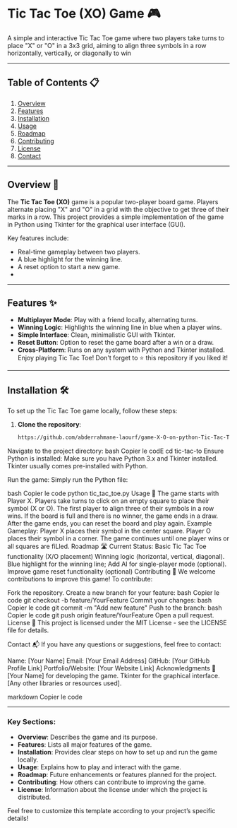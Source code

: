# Tic Tac Toe (XO) Game 🎮

A simple and interactive Tic Tac Toe game where two players take turns to place "X" or "O" in a 3x3 grid, aiming to align three symbols in a row horizontally, vertically, or diagonally to win

---


## Table of Contents 📋
1. [Overview](#overview)
2. [Features](#features)
3. [Installation](#installation)
4. [Usage](#usage)
5. [Roadmap](#roadmap)
6. [Contributing](#contributing)
7. [License](#license)
8. [Contact](#contact)
---

## Overview 🌟
The **Tic Tac Toe (XO)** game is a popular two-player board game. Players alternate placing "X" and "O" in a grid with the objective to get three of their marks in a row. This project provides a simple implementation of the game in Python using Tkinter for the graphical user interface (GUI).

Key features include:
- Real-time gameplay between two players.
- A blue highlight for the winning line.
- A reset option to start a new game.
- 
---

## Features ✨
- **Multiplayer Mode**: Play with a friend locally, alternating turns.
- **Winning Logic**: Highlights the winning line in blue when a player wins.
- **Simple Interface**: Clean, minimalistic GUI with Tkinter.
- **Reset Button**: Option to reset the game board after a win or a draw.
- **Cross-Platform**: Runs on any system with Python and Tkinter installed.
Enjoy playing Tic Tac Toe! Don't forget to ⭐️ this repository if you liked it!
---

## Installation 🛠️
To set up the Tic Tac Toe game locally, follow these steps:

1. **Clone the repository**:
   ```bash
   https://github.com/abderrahmane-laourf/game-X-O-on-python-Tic-Tac-Toe-.git
Navigate to the project directory:
bash
Copier le codE
cd tic-tac-to
Ensure Python is installed:
Make sure you have Python 3.x and Tkinter installed. Tkinter usually comes pre-installed with Python.

Run the game: Simply run the Python file:

bash
Copier le code
python tic_tac_toe.py
Usage 🚀
The game starts with Player X. Players take turns to click on an empty square to place their symbol (X or O).
The first player to align three of their symbols in a row wins.
If the board is full and there is no winner, the game ends in a draw.
After the game ends, you can reset the board and play again.
Example Gameplay:
Player X places their symbol in the center square.
Player O places their symbol in a corner.
The game continues until one player wins or all squares are fiLled.
Roadmap 🛣️
Current Status:
 Basic Tic Tac Toe functionality (X/O placement)
 Winning logic (horizontal, vertical, diagonal).
 Blue highlight for the winning line;
 Add AI for single-player mode (optional).
 Improve game reset functionality (optional)
Contributing 🤝
We welcome contributions to improve this game! To contribute:

Fork the repository.
Create a new branch for your feature:
bash
Copier le code
git checkout -b feature/YourFeature
Commit your changes:
bash
Copier le code
git commit -m "Add new feature"
Push to the branch:
bash
Copier le code
git push origin feature/YourFeature
Open a pull request.
License 📄
This project is licensed under the MIT License - see the LICENSE file for details.

Contact 📬
If you have any questions or suggestions, feel free to contact:

Name: [Your Name]
Email: [Your Email Address]
GitHub: [Your GitHub Profile Link]
Portfolio/Website: [Your Website Link]
Acknowledgments 🙌
[Your Name] for developing the game.
Tkinter for the graphical interface.
[Any other libraries or resources used].


markdown
Copier le code

---

### Key Sections:
- **Overview**: Describes the game and its purpose.
- **Features**: Lists all major features of the game.
- **Installation**: Provides clear steps on how to set up and run the game locally.
- **Usage**: Explains how to play and interact with the game.
- **Roadmap**: Future enhancements or features planned for the project.
- **Contributing**: How others can contribute to improving the game.
- **License**: Information about the license under which the project is distributed.

Feel free to customize this template according to your project’s specific details! 
